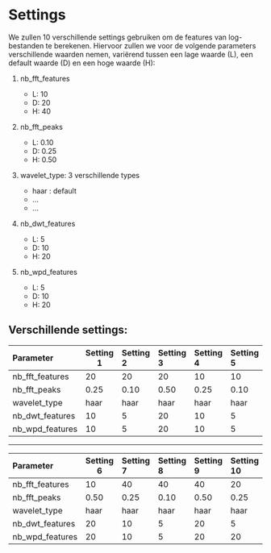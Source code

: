 Settings
=====

We zullen 10 verschillende settings gebruiken om de features van log-bestanden te berekenen.
Hiervoor zullen we voor de volgende parameters verschillende waarden nemen, variërend tussen een lage waarde (L), een default waarde (D) en een hoge waarde (H):

1. nb_fft_features
     * L: 10
     * D: 20
     * H: 40

2. nb_fft_peaks
	* L: 0.10
	* D: 0.25
	* H: 0.50

3. wavelet_type: 3 verschillende types
	* haar : default
    * ...
    * ...

4. nb_dwt_features
	* L: 5
	* D: 10
	* H: 20

5. nb_wpd_features
 	* L: 5
	* D: 10
	* H: 20



Verschillende settings:
-----

 Parameter |Setting 1 | Setting 2 | Setting 3 | Setting 4 | Setting 5
:-----------|------------|:------------|:------------|:------------|:------------
 nb_fft_features|        20 |     20 | 20| 10|10     
 nb_fft_peaks   |     0.25 |    0.10 | 0.50 | 0.25 | 0.10  
 wavelet_type   |        haar |     haar   |haar|haar|haar  
nb_dwt_features |          10 | 5    | 20  | 10 | 5
 nb_wpd_features|       10 |    5    |20 | 10 | 5
 
 ---

 Parameter |Setting 6 | Setting 7 | Setting 8 | Setting 9 | Setting 10
:-----------|------------|:------------|:------------|:------------|:------------
 nb_fft_features|        10 |     40|40|40|20     
 nb_fft_peaks   |      0.50 |    0.25|0.10|0.50|0.25  
 wavelet_type   |        haar |     haar  | haar|haar|haar    
nb_dwt_features |          20 |      10 |    5|20|5
 nb_wpd_features|       20 |    10   | 5|20 | 20
 
